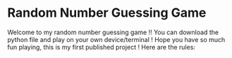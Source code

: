# Random Number Guessing Game
Welcome to my random number guessing game !!
You can download the python file and play on your own device/terminal !
Hope you have so much fun playing, this is my first published project !
Here are the rules: 
